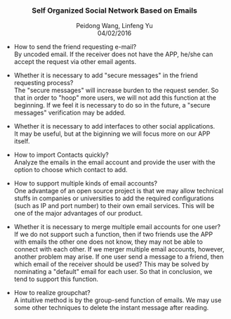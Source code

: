 <center><h3>Self Organized Social Network Based on Emails</h3></center>

<center>Peidong Wang, Linfeng Yu</center>
<center>04/02/2016</center>

* How to send the friend requesting e-mail?  
By uncoded email. If the receiver does not have the APP, he/she can accept the request via other email agents.

* Whether it is necessary to add "secure messages" in the friend requesting process?  
The "secure messages" will increase burden to the request sender. So that in order to "hoop" more users, we will not add this function at the beginning. If we feel it is necessary to do so in the future, a "secure messages" verification may be added.

* Whether it is necessary to add interfaces to other social applications.  
It may be useful, but at the biginning we will focus more on our APP itself.

* How to import Contacts quickly?  
Analyze the emails in the email account and provide the user with the option to choose which contact to add.

* How to support multiple kinds of email accounts?  
One advantage of an open source project is that we may allow technical stuffs in companies or universities to add the required configurations (such as IP and port number) to their own email services. This will be one of the major advantages of our product.

* Whether it is necessary to merge multiple email accounts for one user?  
If we do not support such a function, then if two friends use the APP with emails the other one does not know, they may not be able to connect with each other. If we merger multiple email accounts, however, another problem may arise. If one user send a message to a friend, then which email of the receiver should be used? This may be solved by nominating a "default" email for each user. So that in conclusion, we tend to support this function.

* How to realize groupchat?  
A intuitive method is by the group-send function of emails. We may use some other techniques to delete the instant message after reading.
